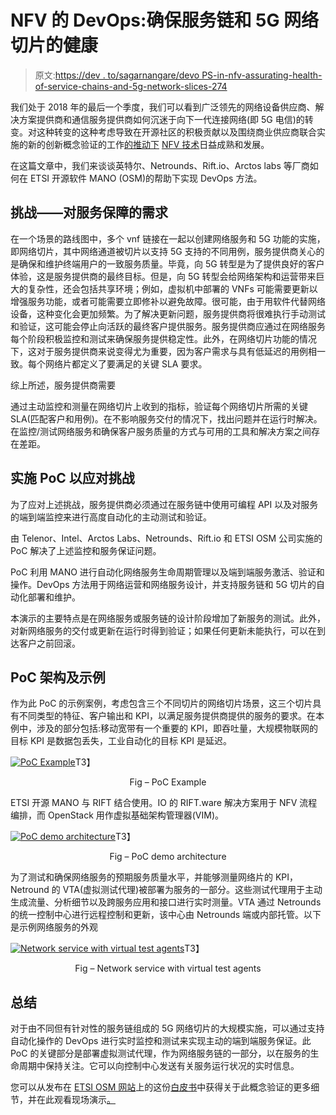# NFV 的 DevOps:确保服务链和 5G 网络切片的健康

> 原文:[https://dev . to/sagarnangare/devo PS-in-nfv-assurating-health-of-service-chains-and-5g-network-slices-274](https://dev.to/sagarnangare/devops-in-nfv-assuring-health-of-service-chains-and-5g-network-slices--274)

我们处于 2018 年的最后一个季度，我们可以看到广泛领先的网络设备供应商、解决方案提供商和通信服务提供商如何沉迷于向下一代连接网络(即 5G 电信)的转变。对这种转变的这种考虑导致在开源社区的积极贡献以及围绕商业供应商联合实施的新的创新概念验证的工作[的推动下](https://osm.etsi.org/wikipub/index.php/OSM_PoC_1_-_DevOps_in_Service_Chains_and_5G_Network_Slices) [NFV 技术](http://calsoftinc.com/resources/ebooks/nfv-2018-market-statistics-predictions-use-cases-industry-insights/#utm_source=Blog&utm_medium=Article)日益成熟和发展。

在这篇文章中，我们来谈谈英特尔、Netrounds、Rift.io、Arctos labs 等厂商如何在 ETSI 开源软件 MANO (OSM)的帮助下实现 DevOps 方法。

## [](#challenge-need-for-service-assurance)挑战——对服务保障的需求

在一个场景的路线图中，多个 vnf 链接在一起以创建网络服务和 5G 功能的实施，即网络切片，其中网络通道被切片以支持 5G 支持的不同用例，服务提供商关心的是确保和维护终端用户的一致服务质量。毕竟，向 5G 转型是为了提供良好的客户体验，这是服务提供商的最终目标。但是，向 5G 转型会给网络架构和运营带来巨大的复杂性，还会包括共享环境；例如，虚拟机中部署的 VNFs 可能需要更新以增强服务功能，或者可能需要立即修补以避免故障。很可能，由于用软件代替网络设备，这种变化会更加频繁。为了解决更新问题，服务提供商将很难执行手动测试和验证，这可能会停止向活跃的最终客户提供服务。服务提供商应通过在网络服务每个阶段积极监控和测试来确保服务提供稳定性。此外，在网络切片功能的情况下，这对于服务提供商来说变得尤为重要，因为客户需求与具有低延迟的用例相一致。每个网络片都定义了要满足的关键 SLA 要求。

综上所述，服务提供商需要

通过主动监控和测量在网络切片上收到的指标，验证每个网络切片所需的关键 SLA(匹配客户和用例)。在不影响服务交付的情况下，找出问题并在运行时解决。
在监控/测试网络服务和确保客户服务质量的方式与可用的工具和解决方案之间存在差距。

## [](#poc-implementation-to-address-challenge)实施 PoC 以应对挑战

为了应对上述挑战，服务提供商必须通过在服务链中使用可编程 API 以及对服务的端到端监控来进行高度自动化的主动测试和验证。

由 Telenor、Intel、Arctos Labs、Netrounds、Rift.io 和 ETSI OSM 公司实施的 PoC 解决了上述监控和服务保证问题。

PoC 利用 MANO 进行自动化网络服务生命周期管理以及端到端服务激活、验证和操作。DevOps 方法用于网络运营和网络服务设计，并支持服务链和 5G 切片的自动化部署和维护。

本演示的主要特点是在网络服务或服务链的设计阶段增加了新服务的测试。此外，对新网络服务的交付或更新在运行时得到验证；如果任何更新未能执行，可以在到达客户之前回滚。

## [](#poc-architecture-and-example)PoC 架构及示例

作为此 PoC 的示例案例，考虑包含三个不同切片的网络切片场景，这三个切片具有不同类型的特征、客户输出和 KPI，以满足服务提供商提供的服务的要求。在本例中，涉及的部分包括:移动宽带有一个重要的 KPI，即吞吐量，大规模物联网的目标 KPI 是数据包丢失，工业自动化的目标 KPI 是延迟。

[![PoC Example](../Images/e22560b3f43e69964fe11b72a388777b.png "PoC Example")](https://res.cloudinary.com/practicaldev/image/fetch/s--AOgFGCkD--/c_limit%2Cf_auto%2Cfl_progressive%2Cq_auto%2Cw_880/https://blog.calsoftinc.com/wp-content/uploads/2018/10/PoC-Example.png)T3】

<center>Fig – PoC Example</center>

ETSI 开源 MANO 与 RIFT 结合使用。IO 的 RIFT.ware 解决方案用于 NFV 流程编排，而 OpenStack 用作虚拟基础架构管理器(VIM)。

[![PoC demo architecture](../Images/08f636c7905408e6ae6bff2c3a5e4ea8.png "PoC demo architecture")](https://res.cloudinary.com/practicaldev/image/fetch/s--e7S-Kh83--/c_limit%2Cf_auto%2Cfl_progressive%2Cq_auto%2Cw_880/https://blog.calsoftinc.com/wp-content/uploads/2018/10/PoC-Architecture.png)T3】

<center>Fig – PoC demo architecture</center>

为了测试和确保网络服务的预期服务质量水平，并能够测量网络片的 KPI，Netround 的 VTA(虚拟测试代理)被部署为服务的一部分。这些测试代理用于主动生成流量、分析细节以及跨服务应用和接口进行实时测量。VTA 通过 Netrounds 的统一控制中心进行远程控制和更新，该中心由 Netrounds 端或内部托管。以下是示例网络服务的外观

[![Network service with virtual test agents](../Images/b85e768465d4ea78be4765353f4739ea.png "PoC demo architecture")](https://res.cloudinary.com/practicaldev/image/fetch/s--RjNWe0ZO--/c_limit%2Cf_auto%2Cfl_progressive%2Cq_auto%2Cw_880/https://blog.calsoftinc.com/wp-content/uploads/2018/10/Network-service-with-virtual-test-agents.png)T3】

<center>Fig – Network service with virtual test agents</center>

## [](#summary)总结

对于由不同但有针对性的服务链组成的 5G 网络切片的大规模实施，可以通过支持自动化操作的 DevOps 进行实时监控和测试来实现主动的端到端服务保证。此 PoC 的关键部分是部署虚拟测试代理，作为网络服务链的一部分，以在服务的生命周期中保持关注。它可以向控制中心发送有关服务运行状况的实时信息。

您可以从发布在 [ETSI OSM 网站](https://osm.etsi.org/wikipub/index.php/OSM_PoC_1_-_DevOps_in_Service_Chains_and_5G_Network_Slices)上的这份[白皮书](https://osm.etsi.org/wikipub/images/3/3c/PoC_1_White_Paper.pdf)中获得关于此概念验证的更多细节，并在此观看现场演示[。](https://www.youtube.com/watch?v=_7dPGIQOD7s)